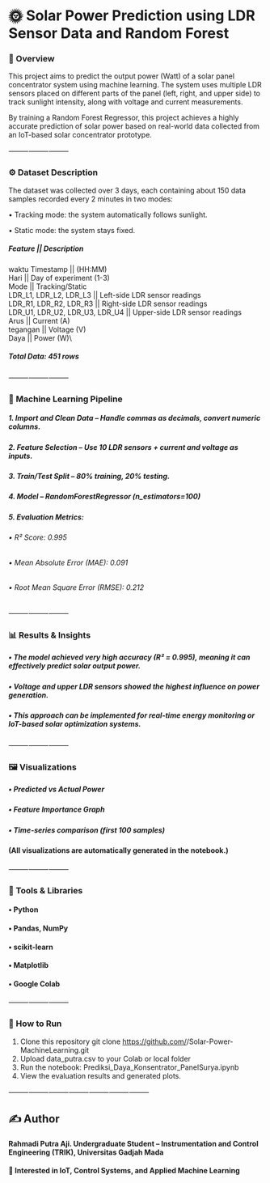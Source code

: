 # 🌞 Solar Power Prediction using LDR Sensor Data and Random Forest

### 📘 Overview

This project aims to predict the output power (Watt) of a solar panel concentrator system using machine learning.
The system uses multiple LDR sensors placed on different parts of the panel (left, right, and upper side) to track sunlight intensity, along with voltage and current measurements.

By training a Random Forest Regressor, this project achieves a highly accurate prediction of solar power based on real-world data collected from an IoT-based solar concentrator prototype.

⸻⸻⸻

### ⚙ Dataset Description
The dataset was collected over 3 days, each containing about 150 data samples recorded every 2 minutes in two modes:

  •	Tracking mode: the system automatically follows sunlight.

  •	Static mode: the system stays fixed.

##### Feature ||	Description 

waktu	Timestamp || (HH:MM)\
Hari	|| Day of experiment (1-3)\
Mode ||	Tracking/Static\
LDR_L1, LDR_L2, LDR_L3 ||	Left-side LDR sensor readings\
LDR_R1, LDR_R2, LDR_R3 ||	Right-side LDR sensor readings\
LDR_U1, LDR_U2, LDR_U3, LDR_U4 ||	Upper-side LDR sensor readings\
Arus ||	Current (A)\
tegangan ||	Voltage (V)\
Daya ||	Power (W)\\
##### Total Data: 451 rows

⸻⸻⸻

### 🧠 Machine Learning Pipeline
##### 1.	Import and Clean Data – Handle commas as decimals, convert numeric columns.
##### 2.	Feature Selection – Use 10 LDR sensors + current and voltage as inputs.
##### 3.	Train/Test Split – 80% training, 20% testing.
##### 4.	Model – RandomForestRegressor (n_estimators=100)
##### 5.	Evaluation Metrics:
###### •	R² Score: 0.995
###### •	Mean Absolute Error (MAE): 0.091
###### •	Root Mean Square Error (RMSE): 0.212

⸻⸻⸻

### 📊 Results & Insights
##### •	The model achieved very high accuracy (R² = 0.995), meaning it can effectively predict solar output power.
##### •	Voltage and upper LDR sensors showed the highest influence on power generation.
##### •	This approach can be implemented for real-time energy monitoring or IoT-based solar optimization systems.

⸻⸻⸻

### 🖼 Visualizations
##### •	Predicted vs Actual Power
##### •	Feature Importance Graph
##### •	Time-series comparison (first 100 samples)

#### (All visualizations are automatically generated in the notebook.)

⸻⸻⸻

### 🧰 Tools & Libraries
#### •	Python
#### •	Pandas, NumPy
#### •	scikit-learn
#### •	Matplotlib
#### •	Google Colab

⸻⸻⸻

###  🚀 How to Run
1.	Clone this repository
   git clone https://github.com/<raputra18>/Solar-Power-MachineLearning.git
2. Upload data_putra.csv to your Colab or local folder
3. Run the notebook:
   Prediksi_Daya_Konsentrator_PanelSurya.ipynb
4. View the evaluation results and generated plots.

⸻⸻⸻⸻⸻⸻⸻

## ✍ Author

#### Rahmadi Putra Aji. Undergraduate Student – Instrumentation and Control Engineering (TRIK), Universitas Gadjah Mada
#### 📍 Interested in IoT, Control Systems, and Applied Machine Learning

